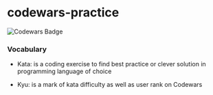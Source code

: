 # codewars-practice

![Codewars Badge](https://www.codewars.com/users/krnets/badges/small)

### Vocabulary

- Kata: is a coding exercise to find best practice or clever solution in programming language of choice

- Kyu: is a mark of kata difficulty as well as user rank on Codewars
